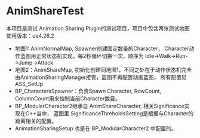 # AnimShareTest
本项目是测试 Animation Sharing Plugin的测试项目，项目中包含两张测试地图  
使用版本：ue4.26.2

* 地图1: AnimNormalMap, Spawner创建固定数量的Character， Character动作蓝图用正常状态机实现，每2秒循环切换一次，顺序为 Idle->Walk->Run->Jump->Attack
* 地图2：AnimShareMap, 初始化创建同地图1，不同之处在于动作状态机完全由AnimationSharingManager接管，蓝图不再配置动画蓝图，
所有配置见ASS_SetUp
* BP_CharactersSpawner：负责Spawn Character, RowCount, ColumnCount用来控制当前Character数目。
* BP_ModularCharacter2继承自 AnimShareCharacter, 相关Significance实现在C++当中， 蓝图里 SignificanceThreholdsSetting是根据与Character的距离相关的配置。
* AnimationSharingSetup 也是在 BP_ModularCharacter2 中配置的。
